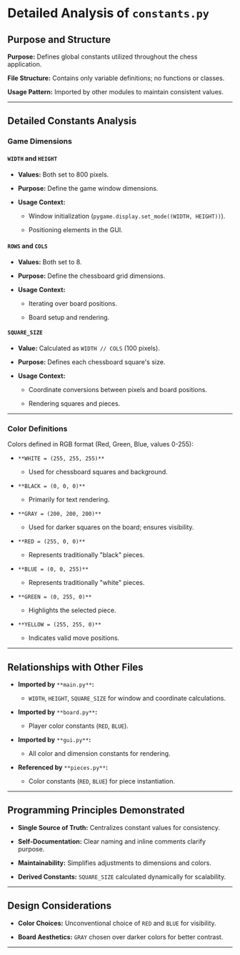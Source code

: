 # Detailed Analysis of `constants.py`

## Purpose and Structure

**Purpose:** Defines global constants utilized throughout the chess application.

**File Structure:** Contains only variable definitions; no functions or classes.

**Usage Pattern:** Imported by other modules to maintain consistent values.

---

## Detailed Constants Analysis

### Game Dimensions

#### `WIDTH` and `HEIGHT`

- **Values:** Both set to 800 pixels.
    
- **Purpose:** Define the game window dimensions.
    
- **Usage Context:**
    
    - Window initialization (`pygame.display.set_mode((WIDTH, HEIGHT))`).
        
    - Positioning elements in the GUI.
        

    

#### `ROWS` and `COLS`

- **Values:** Both set to 8.
    
- **Purpose:** Define the chessboard grid dimensions.
    
- **Usage Context:**
    
    - Iterating over board positions.
        
    - Board setup and rendering.
        

    

#### `SQUARE_SIZE`

- **Value:** Calculated as `WIDTH // COLS` (100 pixels).
    
- **Purpose:** Defines each chessboard square's size.
    
- **Usage Context:**
    
    - Coordinate conversions between pixels and board positions.
        
    - Rendering squares and pieces.
        

    

---

### Color Definitions

Colors defined in RGB format (Red, Green, Blue, values 0-255):

- `**WHITE = (255, 255, 255)**`
    
    - Used for chessboard squares and background.
        
- `**BLACK = (0, 0, 0)**`
    
    - Primarily for text rendering.
        
- `**GRAY = (200, 200, 200)**`
    
    - Used for darker squares on the board; ensures visibility.
        
- `**RED = (255, 0, 0)**`

    - Represents traditionally "black" pieces.

- `**BLUE = (0, 0, 255)**`

    - Represents traditionally "white" pieces.

- `**GREEN = (0, 255, 0)**`

    - Highlights the selected piece.

- `**YELLOW = (255, 255, 0)**`

    - Indicates valid move positions.


---

## Relationships with Other Files

- **Imported by** `**main.py**`**:**

    - `WIDTH`, `HEIGHT`, `SQUARE_SIZE` for window and coordinate calculations.

- **Imported by** `**board.py**`**:**

    - Player color constants (`RED`, `BLUE`).

- **Imported by** `**gui.py**`**:**

    - All color and dimension constants for rendering.

- **Referenced by** `**pieces.py**`**:**

    - Color constants (`RED`, `BLUE`) for piece instantiation.


---

## Programming Principles Demonstrated

- **Single Source of Truth:** Centralizes constant values for consistency.

- **Self-Documentation:** Clear naming and inline comments clarify purpose.

- **Maintainability:** Simplifies adjustments to dimensions and colors.

- **Derived Constants:** `SQUARE_SIZE` calculated dynamically for scalability.


---

## Design Considerations

- **Color Choices:** Unconventional choice of `RED` and `BLUE` for visibility.

- **Board Aesthetics:** `GRAY` chosen over darker colors for better contrast.



---
